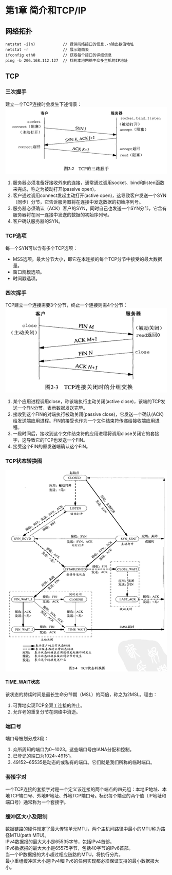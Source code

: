 # 第1章 简介和TCP/IP
## 网络拓扑
```
netstat -i(n)            // 提供网络接口的信息,-n输出数值地址
netstat -r               // 展示路由表
ifconfig eth0            // 获取每个接口的详细信息
ping -b 206.168.112.127  // 找到本地网络中众多主机的IP地址
```
## TCP
### 三次握手
建立一个TCP连接时会发生下述情景：
![](img/tcp_connect.png)
1. 服务器必须准备好接收外来的连接，通常通过调用socket、bind和listen函数来完成，称之为被动打开(passive open)。
2. 客户通过调用connect发起主动打开(active open)，这导致客户发送一个SYN（同步）分节，它告诉服务器将在连接中发送数据的初始序列号。
3. 服务器必须确认（ACK）客户的SYN，同时自己也发送一个SYN分节，它含有服务器将在同一连接中发送的数据的初始序列号。
4. 客户确认服务器的SYN。
### TCP选项
每一个SYN可以含有多个TCP选项：
* MSS选项。最大分节大小，即它在本连接的每个TCP分节中接受的最大数据量。
* 窗口规模选项。
* 时间戳选项。
### 四次挥手
TCP建立一个连接需要3个分节，终止一个连接则需4个分节：
![](img/tcp_close.png)
1. 某个应用进程调用close，称该端执行主动关闭(active close)，该端的TCP发送一个FIN分节，表示数据发送完毕。
2. 接收到这个FIN的对端执行被动关闭(passive close)，它发送一个确认(ACK)给发送端应用进程。FIN的接受也作为一个文件结束符传递给接收端应用进程。
3. 一段时间后，接收到这个文件结束符的应用进程将调用close关闭它的套接字，这导致它的TCP也发送一个FIN。
4. 接受这个FIN的原发送端确认这个FIN。
### TCP状态转换图
![](img/tcp_stat.png)
#### TIME_WAIT状态
该状态的持续时间是最长生命分节期（MSL）的两倍，称之为2MSL。理由：
1. 可靠地实现TCP全双工连接的终止。
2. 允许老的重复分节在网络中消逝。
### 端口号
端口号被划分成3段：
1. 众所周知的端口为0~1023。这些端口号由IANA分配和控制。
2. 已登记的端口为1024~49151。
3. 49152~65535是动态的或私有的端口。它们就是我们所称的临时端口。
### 套接字对
一个TCP连接的套接字对是一个定义该连接的两个端点的四元组：本地IP地址、本地TCP端口号、外地IP地址、外地TCP端口号。标识每个端点的两个值（IP地址和端口号）通常称为一个套接字。
### 缓冲区大小及限制
数据链路的硬件规定了最大传输单元MTU，两个主机间路径中最小的MTU称为路径MTU(path MTU)。  
IPv4数据报的最大大小是65535字节，包括IPv4首部。  
IPv6数据报的最大大小是65575字节，包括40字节的IPv6首部。  
当一个IP数据报的大小超过相应链路的MTU，将执行分片。  
最小重组缓冲区大小是IPv4和IPv6的任何实现都必须保证支持的最小数据报大小。